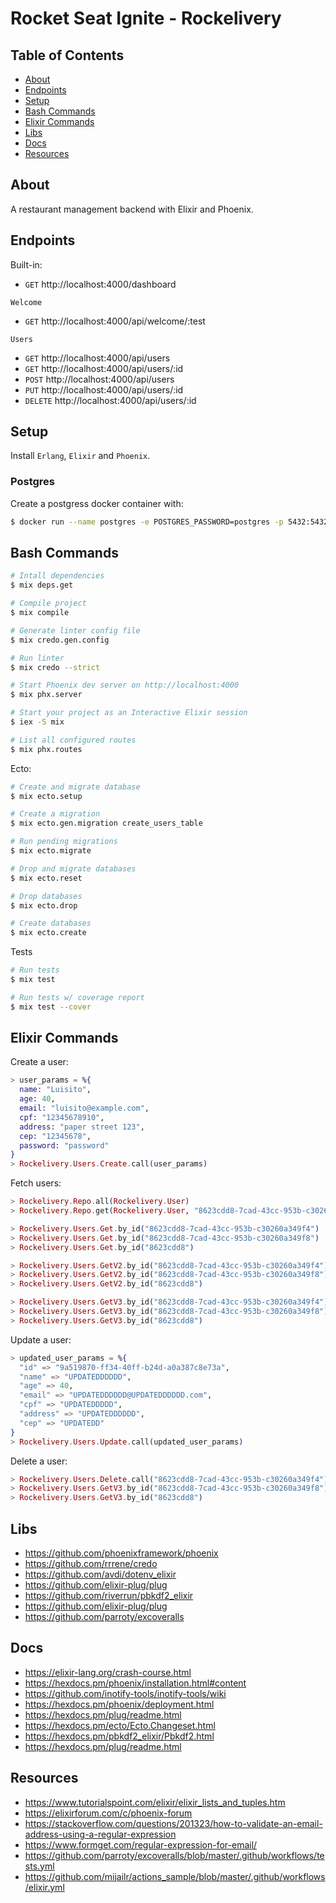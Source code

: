 # Rocket Seat Ignite - Rockelivery

## Table of Contents

- [About](#about)
- [Endpoints](#endpoints)
- [Setup](#setup)
- [Bash Commands](#bash_commands)
- [Elixir Commands](#elixir_commands)
- [Libs](#libs)
- [Docs](#docs)
- [Resources](#resources)

## About <a name = "about"></a>

A restaurant management backend with Elixir and Phoenix.

## Endpoints <a name = "endpoints"></a>

Built-in:

- `GET` http://localhost:4000/dashboard

`Welcome`

- `GET` http://localhost:4000/api/welcome/:test

`Users`

- `GET` http://localhost:4000/api/users
- `GET` http://localhost:4000/api/users/:id
- `POST` http://localhost:4000/api/users
- `PUT` http://localhost:4000/api/users/:id
- `DELETE` http://localhost:4000/api/users/:id

## Setup <a name = "setup"></a>

Install `Erlang`, `Elixir` and `Phoenix`.

### Postgres

Create a postgress docker container with:

```bash
$ docker run --name postgres -e POSTGRES_PASSWORD=postgres -p 5432:5432 -d postgres
```

## Bash Commands <a name = "bash_commands"></a>

```bash
# Intall dependencies
$ mix deps.get

# Compile project
$ mix compile

# Generate linter config file
$ mix credo.gen.config

# Run linter
$ mix credo --strict

# Start Phoenix dev server on http://localhost:4000
$ mix phx.server

# Start your project as an Interactive Elixir session
$ iex -S mix

# List all configured routes
$ mix phx.routes
```

Ecto:

```bash
# Create and migrate database
$ mix ecto.setup

# Create a migration
$ mix ecto.gen.migration create_users_table

# Run pending migrations
$ mix ecto.migrate

# Drop and migrate databases
$ mix ecto.reset

# Drop databases
$ mix ecto.drop

# Create databases
$ mix ecto.create
```

Tests

```bash
# Run tests
$ mix test

# Run tests w/ coverage report
$ mix test --cover
```

## Elixir Commands <a name = "elixir_commands"></a>

Create a user:

```elixir
> user_params = %{
  name: "Luisito",
  age: 40,
  email: "luisito@example.com",
  cpf: "12345678910",
  address: "paper street 123",
  cep: "12345678",
  password: "password"
}
> Rockelivery.Users.Create.call(user_params)
```

Fetch users:

```elixir
> Rockelivery.Repo.all(Rockelivery.User)
> Rockelivery.Repo.get(Rockelivery.User, "8623cdd8-7cad-43cc-953b-c30260a349f4")

> Rockelivery.Users.Get.by_id("8623cdd8-7cad-43cc-953b-c30260a349f4")
> Rockelivery.Users.Get.by_id("8623cdd8-7cad-43cc-953b-c30260a349f8")
> Rockelivery.Users.Get.by_id("8623cdd8")

> Rockelivery.Users.GetV2.by_id("8623cdd8-7cad-43cc-953b-c30260a349f4")
> Rockelivery.Users.GetV2.by_id("8623cdd8-7cad-43cc-953b-c30260a349f8")
> Rockelivery.Users.GetV2.by_id("8623cdd8")

> Rockelivery.Users.GetV3.by_id("8623cdd8-7cad-43cc-953b-c30260a349f4")
> Rockelivery.Users.GetV3.by_id("8623cdd8-7cad-43cc-953b-c30260a349f8")
> Rockelivery.Users.GetV3.by_id("8623cdd8")
```

Update a user:

```elixir
> updated_user_params = %{
  "id" => "9a519870-ff34-40ff-b24d-a0a387c8e73a",
  "name" => "UPDATEDDDDDD",
  "age" => 40,
  "email" => "UPDATEDDDDDD@UPDATEDDDDDD.com",
  "cpf" => "UPDATEDDDDD",
  "address" => "UPDATEDDDDDD",
  "cep" => "UPDATEDD"
}
> Rockelivery.Users.Update.call(updated_user_params)
```

Delete a user:

```elixir
> Rockelivery.Users.Delete.call("8623cdd8-7cad-43cc-953b-c30260a349f4")
> Rockelivery.Users.GetV3.by_id("8623cdd8-7cad-43cc-953b-c30260a349f8")
> Rockelivery.Users.GetV3.by_id("8623cdd8")
```

## Libs <a name = "libs"></a>

- https://github.com/phoenixframework/phoenix
- https://github.com/rrrene/credo
- https://github.com/avdi/dotenv_elixir
- https://github.com/elixir-plug/plug
- https://github.com/riverrun/pbkdf2_elixir
- https://github.com/elixir-plug/plug
- https://github.com/parroty/excoveralls

## Docs <a name = "docs"></a>

- https://elixir-lang.org/crash-course.html
- https://hexdocs.pm/phoenix/installation.html#content
- https://github.com/inotify-tools/inotify-tools/wiki
- https://hexdocs.pm/phoenix/deployment.html
- https://hexdocs.pm/plug/readme.html
- https://hexdocs.pm/ecto/Ecto.Changeset.html
- https://hexdocs.pm/pbkdf2_elixir/Pbkdf2.html
- https://hexdocs.pm/plug/readme.html

## Resources <a name = "resources"></a>

- https://www.tutorialspoint.com/elixir/elixir_lists_and_tuples.htm
- https://elixirforum.com/c/phoenix-forum
- https://stackoverflow.com/questions/201323/how-to-validate-an-email-address-using-a-regular-expression
- https://www.formget.com/regular-expression-for-email/
- https://github.com/parroty/excoveralls/blob/master/.github/workflows/tests.yml
- https://github.com/mijailr/actions_sample/blob/master/.github/workflows/elixir.yml
